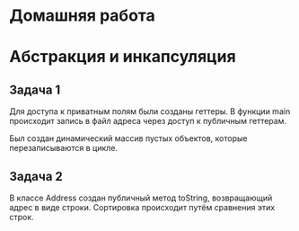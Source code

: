 # Домашняя работа
# Абстракция и инкапсуляция
## Задача 1
Для доступа к приватным полям были созданы геттеры. 
В функции main происходит запись в файл адреса через доступ к публичным геттерам.

Был создан динамический массив пустых объектов, которые перезаписываются в цикле.
## Задача 2
В классе Address создан публичный метод toString, возвращающий адрес в виде строки. Сортировка происходит путём сравнения этих строк.